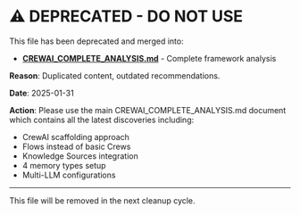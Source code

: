 # ⚠️ DEPRECATED - DO NOT USE

This file has been deprecated and merged into:
- **[CREWAI_COMPLETE_ANALYSIS.md](./CREWAI_COMPLETE_ANALYSIS.md)** - Complete framework analysis

**Reason**: Duplicated content, outdated recommendations.

**Date**: 2025-01-31

**Action**: Please use the main CREWAI_COMPLETE_ANALYSIS.md document which contains all the latest discoveries including:
- CrewAI scaffolding approach
- Flows instead of basic Crews  
- Knowledge Sources integration
- 4 memory types setup
- Multi-LLM configurations

---

This file will be removed in the next cleanup cycle.